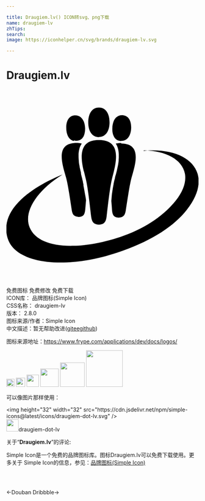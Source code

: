 ```yaml
---

title: Draugiem.lv() ICON转svg、png下载
name: draugiem-lv
zhTips: 
search: 
image: https://iconhelper.cn/svg/brands/draugiem-lv.svg

---
```


# Draugiem.lv  <small style="font-size: 60%;font-weight: 100"></small>

<div id="svg" class="svg-wrap">
<svg role="img" viewBox="0 0 24 24" xmlns="http://www.w3.org/2000/svg"><title>Draugiem.lv icon</title><path d="M8.154 15.096c.048.346.14.562.278.693.144.13.34.18.596.21.304-.03.51-.1.65-.3.083-.13.14-.33.166-.61l.098-1.16v-.02l-.02-.18-.03-.17-.03-.175-.032-.165-.03-.174-.03-.165-.03-.164-.03-.17-.028-.16-.03-.15-.03-.15v-.138l-.03-.136-.03-.133-.015-.126-.03-.116-.03-.1-.03-.17L9.41 11l-.045-.18-.045-.18-.013-.197-.052-.203-.045-.21-.053-.21-.03-.21-.043-.215-.03-.213-.017-.242-.015-.21-.01-.228V8.1l.02-.21.035-.21.046-.21.06-.2.09-.194.106-.186.04-.074c-.2-.046-.44-.076-.69-.076-.11 0-.2 0-.3.016-2.33.2-1.38 2.836-.98 4.283.28 1 .6 3.34.72 4.06l-.02-.02zm.28-8.664c.09.03.178.045.283.045.48 0 .79-.255.96-.645.112-.27.162-.602.153-.945-.014-.3-.074-.572-.164-.81-.195-.467-.54-.782-1.066-.782-.074 0-.135 0-.18.016-.675.11-.976.78-.945 1.61.015.78.314 1.43.93 1.58l.028-.06zm1.244 3.843c.084.36.168.69.237.975.285 1.156.562 3.843.665 4.668.098.826.39.99.97 1.05.576-.044.867-.224.965-1.034.097-.81.38-3.498.657-4.653.068-.28.16-.61.24-.96.258-1.05.466-2.29 0-3.1-.296-.51-.865-.84-1.86-.84-1.007 0-1.583.33-1.872.86-.465.81-.256 2.06 0 3.11l-.002-.06zm1.858-4.28h.015c.9 0 1.33-.823 1.33-1.83s-.42-1.846-1.32-1.846h-.01c-.91 0-1.33.84-1.33 1.86s.42 1.84 1.337 1.84v-.03zm2.827.752c-.27 0-.51.03-.705.075l.045.075.105.194.075.2.06.21.045.21.03.21.015.23v.44l-.015.23v.167l-.03.217-.03.213-.044.213-.046.21-.044.21-.045.206-.05.2-.05.197-.06.195-.05.18-.03.18-.05.168-.018.09-.03.12-.03.137-.026.134-.015.132-.03.12v.03l-.03.15-.03.15-.02.163-.03.168-.02.165-.03.165-.02.18-.013.165-.014.18-.014.18-.017.18V14c.045.496.075.93.09 1.17.03.287.075.48.166.616.14.2.35.27.66.3.26-.03.45-.07.6-.22.15-.12.23-.343.29-.69.12-.703.44-3.05.71-4.053.4-1.45 1.35-4.083-.98-4.284-.105-.014-.195-.014-.3-.014l.012-.05zm.016-.27c.09 0 .18-.014.27-.03.6-.15.9-.794.93-1.56.03-.81-.27-1.5-.95-1.592-.06-.016-.12-.016-.18-.016-.54 0-.89.33-1.07.79-.09.24-.15.52-.15.82-.02.36.03.69.15.96.16.4.48.66.96.66l.03-.05zm2.79 1.2c4.29.062 6.8 2.702 3.96 6.305-1.32 1.667-3.53 3.317-6.49 4.368l-.42.15c-.29.09-.56.18-.83.256-.65.18-1.26.345-1.86.465-.65.14-1.28.23-1.88.3-.44.05-.86.08-1.25.08-2.747.08-4.818-.67-5.49-2.28-.81-1.92.823-4.59 4.11-6.63-2.43.97-6.84 3.29-7.036 6.57v.42c.016.35.074.68.195 1.04.707 2.22 4.01 3.27 8.21 2.9.407-.03.827-.073 1.25-.14.605-.082 1.23-.21 1.86-.36.605-.13 1.23-.31 1.865-.51l.42-.13c.285-.09.557-.18.826-.285 3.646-1.32 6.35-3.075 7.926-5.102.9-1.152 1.365-2.232 1.455-3.18v-.733c-.26-2.413-3.06-3.824-6.877-3.435l.044-.045z"/></svg>
</div>
<detail full-name='draugiem-lv'></detail>

<div class="detail-page">
<p>
<span><span class="badge-success badge">免费图标</span> <span class="badge-success badge">免费修改</span>  <span class="badge-success badge">免费下载</span> </span>
<br/>
<span>
ICON库：
<span class="badge-secondary badge">品牌图标(Simple Icon)</span> 
</span>
<br/>
<span>
CSS名称：
<span class="badge-secondary badge">draugiem-lv</span> 
</span>

<br/>
<span>
版本：
<span class="badge-secondary badge">2.8.0</span> 
</span>
<br/>
<span>图标来源/作者：<span class="badge-light badge">Simple Icon</span></span> 
<br/>
<span class="zh-detail">中文描述：暂无<span class="help-link"><span>帮助改进</span>(<a href="https://gitee.com/liuwave/icon-helper/edit/master/json/brands/draugiem-lv.json" target="_blank" rel="noopener noreferrer">gitee</a><a href="https://github.com/liuwave/icon-helper/edit/master/json/brands/draugiem-lv.json" target="_blank" rel="noopener noreferrer">github</a></span>)</span><br/>
</p>
</div><div class="description description alert alert-light"><p>图标来源地址：<a href="https://www.frype.com/applications/dev/docs/logos/" target="_blank" rel="noopener noreferrer">https://www.frype.com/applications/dev/docs/logos/</a></p></div>
<div class="alert alert-dark">
<img height="21" width="21" src="https://cdn.jsdelivr.net/npm/simple-icons@latest/icons/draugiem-dot-lv.svg" />
<img height="24" width="24" src="https://cdn.jsdelivr.net/npm/simple-icons@latest/icons/draugiem-dot-lv.svg" />
<img height="32" width="32" src="https://cdn.jsdelivr.net/npm/simple-icons@latest/icons/draugiem-dot-lv.svg" />
<img height="48" width="48" src="https://cdn.jsdelivr.net/npm/simple-icons@latest/icons/draugiem-dot-lv.svg" />
<img height="64" width="64" src="https://cdn.jsdelivr.net/npm/simple-icons@latest/icons/draugiem-dot-lv.svg" />
<img height="96" width="96" src="https://cdn.jsdelivr.net/npm/simple-icons@latest/icons/draugiem-dot-lv.svg" />

</div>
<div>
  <p>可以像图片那样使用：    
  </p>
  <div class="alert alert-primary" style="font-size: 14px">
    &lt;img height="32" width="32" src="https://cdn.jsdelivr.net/npm/simple-icons@latest/icons/draugiem-dot-lv.svg" /&gt;
    <copy-btn content='<img height="32" width="32" src="https://cdn.jsdelivr.net/npm/simple-icons@latest/icons/draugiem-dot-lv.svg" />'></copy-btn>
  </div>
  <div class="alert alert-secondary">
    <img height="32" width="32" src="https://cdn.jsdelivr.net/npm/simple-icons@latest/icons/draugiem-dot-lv.svg" />draugiem-dot-lv
    <copy-btn content="draugiem-dot-lv" btn-title="复制图标名称"></copy-btn>
  </div>
</div>
<div class="icon-detail__container">
<p>关于“<b>Draugiem.lv</b>”的评论:</p>
</div>
<Vssue title="关于“Draugiem.lv”的评论" />
<div><p>Simple Icon是一个免费的品牌图标库。图标Draugiem.lv可以免费下载使用。更多关于  Simple Icon的信息，参见：<a target="_blank" href="https://iconhelper.cn/brands.html">品牌图标(Simple Icon)</a>
</p></div>


<div style="padding:2rem 0 " class="page-nav"><p class="inner"><span class="prev">←<router-link to="/icon/douban.html">Douban</router-link></span> <span class="next"><router-link to="/icon/dribbble.html">Dribbble</router-link>→</span></p></div>
